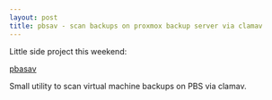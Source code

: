 ```yaml
---
layout: post
title: pbsav - scan backups on proxmox backup server via clamav
---
```


Little side project this weekend:

 [pbasav](https://github.com/abbbi/pbsav)

Small utility to scan virtual machine backups on PBS via clamav.
